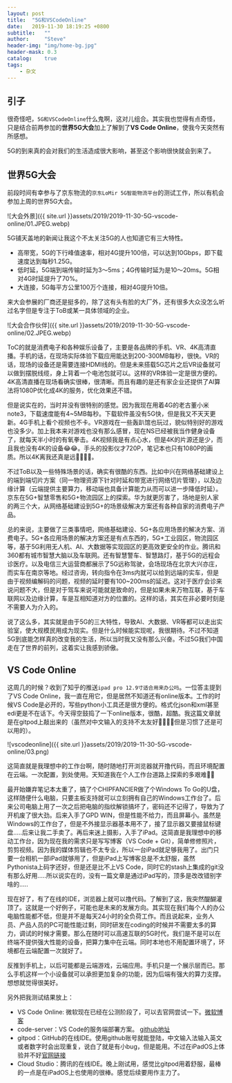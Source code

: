 ```yaml
---
layout: post
title:  "5G和VSCodeOnline"
date:   2019-11-30 18:19:25 +0800
subtitle:   ""
author:     "Steve"
header-img: "img/home-bg.jpg"
header-mask: 0.3
catalog:    true
tags:
    - 杂文
---
```


## 引子

很奇怪吧，`5G和VSCodeOnline`什么鬼啊，这对儿组合。其实我也觉得有点奇怪，只是结合前两参加的**世界5G大会**加上了解到了**VS Code Online**，使我今天突然有所感想。

5G的到来真的会对我们的生活造成很大影响，甚至这个影响很快就会到来了。

## 世界5G大会

前段时间有幸参与了京东物流的`京东LoMir 5G智能物流平台`的测试工作，所以有机会参加上周的世界5G大会。

![大会外景]({{ site.url }}assets/2019/2019-11-30-5G-vscode-online/01.JPEG.webp)

5G铺天盖地的新闻让我这个不太关注5G的人也知道它有三大特性。

- 高带宽，5G的下行峰值速率，相对4G提升100倍，可以达到10Gbps，即下载速度达到每秒1.25G。
- 低时延，5G端到端传输时延为3～5ms；4G传输时延为是10～20ms。5G相对4G时延提升了70%。
- 大连接，5G每平方公里100万个连接，相对4G提升10倍。

来大会参展的厂商还是挺多的，除了这有头有脸的大厂外，还有很多大众没怎么听过名字但是专注于ToB或某一具体领域的企业。

![大会合作伙伴]({{ site.url }}assets/2019/2019-11-30-5G-vscode-online/02.JPEG.webp)

ToC的就是消费电子和各种娱乐设备了，主要是各品牌的手机、VR、4K高清直播。手机的话，在现场实际体验下载应用能达到200-300MB每秒，很快。VR的话，现场的设备还是需要连接HDMI线的。但是未来搭载5G芯片之后VR设备就可以做到摆脱线缆，身上背着一个电池包就可以。这样的VR体验一定是很方便的。4K高清直播在现场看确实很棒，很清晰。而且有趣的是还有家企业还提供了AI算法将1080P优化成4K的服务，优化效果还不错。

但是说实在的，当时并没有很特别的感觉。因为我现在用着4G的老古董小米note3，下载速度能有4~5MB每秒。下载软件虽没有5G快，但是我又不天天更新。4G手机上看个视频也不卡。VR游戏在一些轰趴馆也玩过，貌似特别好的游戏也没多少。加上我本来对游戏也没有那么感冒，现在NS已经被我当作健身设备了，就每天半小时的有氧拳击。4K视频我是有点心水，但是4K的片源还是少，而且我也没有4K的设备😂😂。手头的投影仪才720P，笔记本也只有1080P的画质。所以4K离我还真是远🤦‍♂️🤦‍♂️。

不过ToB以及一些特殊场景的话，确实有很酷的东西。比如中兴在网络基础建设上的端到端切片方案（同一物理资源下针对时延和带宽进行网络切片管理），以及边缘计算（云端提供主要算力，移动端也具备计算能力从而可以进一步降低时延）。京东在5G+智慧零售和5G+物流园区上的探索。华为就更厉害了，场地是别人家的两三个大，从网络基础建设到5G+的场景级解决方案还有各种自家的消费电子产品。

总的来说，主要做了三类事情吧，网络基础建设、5G+各应用场景的解决方案、消费电子。5G+各应用场景的解决方案还是有点东西的，5G+工业园区，物流园区等，基于5G利用无人机、AI、大数据等实现园区的更高效更安全的作业。腾讯和360都有城市智慧大脑以及车联网。还有智慧警车、智慧路灯，基于5G的远程会诊医疗。以及电信三大运营商都展示了5G远称驾驶，会场现场在北京大兴亦庄，而实车在南京等地。经过咨询，转向指令在3ms内就可以给到远端的实车，但是由于视频编解码的问题，视频的延时要有100~200ms的延迟。这对于医疗会诊来说问题不大，但是对于驾车来说可能就是致命的，但是如果未来万物互联，基于车联网以及边缘计算，车是互相知道对方的位置的。这样的话，其实在非必要时刻是不需要人为介入的。

说了这么多，其实就是由于5G的三大特性，导致AI、大数据、VR等都可以走出实验室，使大规模民用成为现实。但是什么时候能实现呢，我很期待。不过不知道5G到底能怎样真的改变我的生活，所以当时我又没有那么兴奋。不过5G我们中国走在了世界的前列，这着实让我感到骄傲。

## VS Code Online

这周几的时候？收到了知乎的推送`ipad pro 12.9寸适合用来办公吗`。一位答主提到了VS Code Online，我一直在用它，但是居然不知道还有online版本。工作的时候VS Code是必开的，写些python小工具还是很方便的。格式化json和xml甚至edi更是不在话下。今天得空鼓捣了一下online版本，很酷，超酷。我这篇文章就是在gitpod上敲出来的（虽然对中文输入的支持不太友好🤷‍♂️🤷‍♂️但是习惯了还是可以用的）。

![vscodeonline]({{ site.url }}assets/2019/2019-11-30-5G-vscode-online/03.png)

这简直就是我理想中的工作台啊，随时随地打开浏览器就开撸代码，而且环境配置在云端。一次配置，到处使用。天知道我在个人工作台道路上探索的多艰难🤣🤣

最开始嫌弃笔记本太重了，搞了个CHIPFANCIER做了个Windows To Go的U盘，这样随便什么电脑，只要主板支持就可以立刻拥有自己的Windows工作台了。后来公司电脑上用了一次之后把电脑的指纹解锁搞坏了，密码还不记得了，导致为了开机废了很大劲。后来入手了GPD WIN，但是性能不给力，而且屏幕小。虽然是Windows的工作台了，但是不外接显示器基本用不了，接了显示器又要接鼠标键盘.....后来让我二手卖了。再后来迷上摄影，入手了iPad。这简直是我理想中的移动工作台，因为现在我的需求只是写写博客（VS Code + Git），简单修修照片，剪剪视频。因为我的媒体剪辑也不太专业，所以一台iPad就足够我用了。出门只要一台相机一部iPad就够用了，但是iPad上写博客总是不太舒服，虽然Pythonista上码字还好，但是还是比不上VS Code，同时它的stash上集成的git没有那么好用.....所以说实在的，没有一篇文章是通过iPad写的，顶多是改改错别字啥的.....

现在好了，有了在线的IDE，浏览器上就可以撸代码。了解到了这，我突然醍醐灌顶了。这就是一个好例子，可能也是未来的发展方向。其实现在我们每个人的办公电脑性能都不低，但是并不是每天24小时的全负荷工作。而且说起来，业务人员、产品人员的PC可能性能过剩，同时研发在coding的时候并不需要太多的算力，调试的时候才需要。那么在随时可以高速互联的5G时代，我们是不是可以在终端不提供强大性能的设备，把算力集中在云端。同时本地也不用配置环境了，环境都在云端配置一次就好了。

反推到手机上，以后可能都是云端游戏，云端应用。手机只是一个展示层而已。那么手机这样一个小设备就可以承担更加复杂的功能，因为后端有强大的算力支撑。想想就觉得很美好。

另外把我测试结果放上：

- VS Code Online: 微软现在已经在公测阶段了，可以去官网尝试一下。[微软博客](https://devblogs.microsoft.com/visualstudio/announcing-visual-studio-online-public-preview/)
- code-server：VS Code的服务端部署方案。 [github地址](https://github.com/cdr/code-server)
- gitpod：GitHub的在线IDE。使用github账号就能登陆，中文输入法输入英文或者数字时会出现重复，说白了就是有小bug，但是能用。不过在iPadOS上体验并不好[官网链接](https://www.gitpod.io/)
- Cloud Studio：腾讯的在线IDE。晚上刚试用，感觉比gitpod用着舒服，最棒的一点是在iPadOS上也使用的很棒。感觉后续要用作主力了。